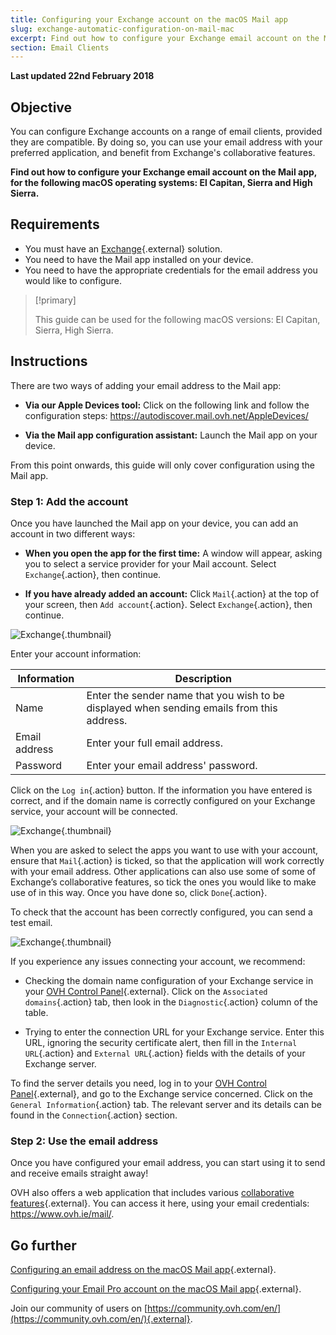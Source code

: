 ```yaml
---
title: Configuring your Exchange account on the macOS Mail app
slug: exchange-automatic-configuration-on-mail-mac
excerpt: Find out how to configure your Exchange email account on the Mail app, for the following macOS operating systems - El Capitan, Sierra and High Sierra
section: Email Clients
---
```


**Last updated 22nd February 2018**

## Objective

You can configure Exchange accounts on a range of email clients, provided they are compatible. By doing so, you can use your email address with your preferred application, and benefit from Exchange's collaborative features.

**Find out how to configure your Exchange email account on the Mail app, for the following macOS operating systems: El Capitan, Sierra and High Sierra.**


## Requirements

- You must have an [Exchange](https://www.ovh.ie/emails/){.external} solution.
- You need to have the Mail app installed on your device.
- You need to have the appropriate credentials for the email address you would like to configure.

> [!primary]
>
> This guide can be used for the following macOS versions: El Capitan, Sierra, High Sierra.
>

## Instructions

There are two ways of adding your email address to the Mail app:

- **Via our Apple Devices tool:** Click on the following link and follow the configuration steps:  <https://autodiscover.mail.ovh.net/AppleDevices/>

- **Via the Mail app configuration assistant:** Launch the Mail app on your device.

From this point onwards, this guide will only cover configuration using the Mail app.

### Step 1: Add the account

Once you have launched the Mail app on your device, you can add an account in two different ways:

- **When you open the app for the first time:** A window will appear, asking you to select a service provider for your Mail account. Select `Exchange`{.action}, then continue.

- **If you have already added an account:** Click `Mail`{.action} at the top of your screen, then `Add account`{.action}. Select `Exchange`{.action}, then continue.

![Exchange](images/configuration-mail-macos-step1.png){.thumbnail}

Enter your account information:

|Information|Description| 
|---|---| 
|Name|Enter the sender name that you wish to be displayed when sending emails from this address.|
|Email address|Enter your full email address.|
|Password|Enter your email address' password.|  

Click on the `Log in`{.action} button. If the information you have entered is correct, and if the domain name is correctly configured on your Exchange service, your account will be connected.

![Exchange](images/configuration-mail-macos-step2.png){.thumbnail}

When you are asked to select the apps you want to use with your account, ensure that `Mail`{.action} is ticked, so that the application will work correctly with your email address. Other applications can also use some of some of Exchange’s collaborative features, so tick the ones you would like to make use of in this way. Once you have done so, click `Done`{.action}.

To check that the account has been correctly configured, you can send a test email.

![Exchange](images/configuration-mail-macos-step3.png){.thumbnail}

If you experience any issues connecting your account, we recommend:

- Checking the domain name configuration of your Exchange service in your [OVH Control Panel](https://www.ovh.com/auth/?action=gotomanager){.external}. Click on the `Associated domains`{.action} tab, then look in the `Diagnostic`{.action} column of the table.

- Trying to enter the connection URL for your Exchange service. Enter this URL, ignoring the security certificate alert, then fill in the `Internal URL`{.action} and `External URL`{.action} fields with the details of your Exchange server.

To find the server details you need, log in to your [OVH Control Panel](https://www.ovh.com/auth/?action=gotomanager){.external}, and go to the Exchange service concerned. Click on the `General Information`{.action} tab. The relevant server and its details can be found in the `Connection`{.action} section.

### Step 2: Use the email address

Once you have configured your email address, you can start using it to send and receive emails straight away!

OVH also offers a web application that includes various [collaborative features](https://www.ovh.ie/emails/){.external}. You can access it here, using your email credentials: <https://www.ovh.ie/mail/>.

## Go further

[Configuring an email address on the macOS Mail app](https://docs.ovh.com/ie/en/emails/guide-configuring-mail-on-macos/){.external}.

[Configuring your Email Pro account on the macOS Mail app](https://docs.ovh.com/ie/en/emails-pro/configuring-email-pro-macos-mail/){.external}.

Join our community of users on [https://community.ovh.com/en/](https://community.ovh.com/en/){.external}.